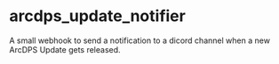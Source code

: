 # arcdps_update_notifier
A small webhook to send a notification to a dicord channel when a new ArcDPS Update gets released.
